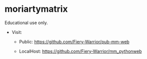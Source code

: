 # moriartymatrix
Educational use only. 

- Visit:

  - Public: https://github.com/Fiery-Warrior/pub-mm-web
  
  - LocalHost: https://github.com/Fiery-Warrior/mm_pythonweb
  


